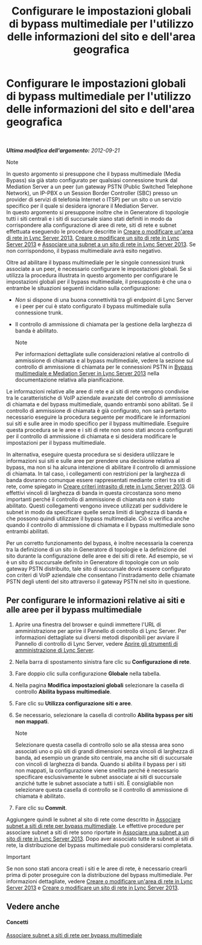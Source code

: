 ﻿---
title: Configurare le impostazioni globali di bypass multimediale per l'utilizzo delle informazioni del sito e dell'area geografica
TOCTitle: Configurare le impostazioni globali di bypass multimediale per l'utilizzo delle informazioni del sito e dell'area geografica
ms:assetid: 0a21cdf1-f350-49da-b346-70806f256bea
ms:mtpsurl: https://technet.microsoft.com/it-it/library/Gg398150(v=OCS.15)
ms:contentKeyID: 49299623
ms.date: 08/24/2015
mtps_version: v=OCS.15
ms.translationtype: HT
---

# Configurare le impostazioni globali di bypass multimediale per l'utilizzo delle informazioni del sito e dell'area geografica

 

_**Ultima modifica dell'argomento:** 2012-09-21_


> [!NOTE]
> In questo argomento si presuppone che il bypass multimediale (Media Bypass) sia già stato configurato per qualsiasi connessione trunk dal Mediation Server a un peer (un gateway PSTN (Public Switched Telephone Network), un IP-PBX o un Session Border Controller (SBC) presso un provider di servizi di telefonia Internet o ITSP) per un sito o un servizio specifico per il quale si desidera ignorare il Mediation Server.<BR>In questo argomento si presuppone inoltre che in Generatore di topologie tutti i siti centrali e i siti di succursale siano stati definiti in modo da corrispondere alla configurazione di aree di rete, siti di rete e subnet effettuata eseguendo le procedure descritte in <A href="lync-server-2013-create-or-modify-a-network-region.md">Creare o modificare un'area di rete in Lync Server 2013</A>, <A href="lync-server-2013-create-or-modify-a-network-site.md">Creare o modificare un sito di rete in Lync Server 2013</A> e <A href="lync-server-2013-associate-a-subnet-with-a-network-site.md">Associare una subnet a un sito di rete in Lync Server 2013</A>. Se non corrispondono, il bypass multimediale avrà esito negativo.



Oltre ad abilitare il bypass multimediale per le singole connessioni trunk associate a un peer, è necessario configurare le impostazioni globali. Se si utilizza la procedura illustrata in questo argomento per configurare le impostazioni globali per il bypass multimediale, il presupposto è che una o entrambe le situazioni seguenti incidano sulla configurazione:

  - *Non* si dispone di una buona connettività tra gli endpoint di Lync Server e i peer per cui è stato configurato il bypass multimediale sulla connessione trunk.

  - Il controllo di ammissione di chiamata per la gestione della larghezza di banda è abilitato.
    

    > [!NOTE]
    > Per informazioni dettagliate sulle considerazioni relative al controllo di ammissione di chiamata e al bypass multimediale, vedere la sezione sul controllo di ammissione di chiamata per le connessioni PSTN in <A href="lync-server-2013-media-bypass-and-mediation-server.md">Bypass multimediale e Mediation Server in Lync Server 2013</A> nella documentazione relativa alla pianificazione.



Le informazioni relative alle aree di rete e ai siti di rete vengono condivise tra le caratteristiche di VoIP aziendale avanzate del controllo di ammissione di chiamata e del bypass multimediale, quando entrambi sono abilitati. Se il controllo di ammissione di chiamata è già configurato, non sarà pertanto necessario eseguire la procedura seguente per modificare le informazioni sui siti e sulle aree in modo specifico per il bypass multimediale. Eseguire questa procedura se le aree e i siti di rete non sono stati ancora configurati per il controllo di ammissione di chiamata e si desidera modificare le impostazioni per il bypass multimediale.

In alternativa, eseguire questa procedura se si desidera utilizzare le informazioni sui siti e sulle aree per prendere una decisione relativa al bypass, ma non si ha alcuna intenzione di abilitare il controllo di ammissione di chiamata. In tal caso, i collegamenti con restrizioni per la larghezza di banda dovranno comunque essere rappresentati mediante criteri tra siti di rete, come spiegato in [Creare criteri intrasito di rete in Lync Server 2013](lync-server-2013-create-network-intersite-policies.md). Gli effettivi vincoli di larghezza di banda in questa circostanza sono meno importanti perché il controllo di ammissione di chiamata non è stato abilitato. Questi collegamenti vengono invece utilizzati per suddividere le subnet in modo da specificare quelle senza limiti di larghezza di banda e che possono quindi utilizzare il bypass multimediale. Ciò si verifica anche quando il controllo di ammissione di chiamata e il bypass multimediale sono entrambi abilitati.

Per un corretto funzionamento del bypass, è inoltre necessaria la coerenza tra la definizione di un sito in Generatore di topologie e la definizione del sito durante la configurazione delle aree e dei siti di rete. Ad esempio, se vi è un sito di succursale definito in Generatore di topologie con un solo gateway PSTN distribuito, tale sito di succursale dovrà essere configurato con criteri di VoIP aziendale che consentano l'instradamento delle chiamate PSTN degli utenti del sito attraverso il gateway PSTN nel sito in questione.

## Per configurare le informazioni relative ai siti e alle aree per il bypass multimediale

1.  Aprire una finestra del browser e quindi immettere l'URL di amministrazione per aprire il Pannello di controllo di Lync Server. Per informazioni dettagliate sui diversi metodi disponibili per avviare il Pannello di controllo di Lync Server, vedere [Aprire gli strumenti di amministrazione di Lync Server](lync-server-2013-open-lync-server-administrative-tools.md).

2.  Nella barra di spostamento sinistra fare clic su **Configurazione di rete**.

3.  Fare doppio clic sulla configurazione **Globale** nella tabella.

4.  Nella pagina **Modifica impostazioni globali** selezionare la casella di controllo **Abilita bypass multimediale**.

5.  Fare clic su **Utilizza configurazione siti e aree**.

6.  Se necessario, selezionare la casella di controllo **Abilita bypass per siti non mappati**.
    

    > [!NOTE]
    > Selezionare questa casella di controllo solo se alla stessa area sono associati uno o più siti di grandi dimensioni senza vincoli di larghezza di banda, ad esempio un grande sito centrale, ma anche siti di succursale con vincoli di larghezza di banda. Quando si abilita il bypass per i siti non mappati, la configurazione viene snellita perché è necessario specificare esclusivamente le subnet associate ai siti di succursale anziché tutte le subnet associate a tutti i siti. È consigliabile non selezionare questa casella di controllo se il controllo di ammissione di chiamata è abilitato.



7.  Fare clic su **Commit**.

Aggiungere quindi le subnet al sito di rete come descritto in [Associare subnet a siti di rete per bypass multimediale](lync-server-2013-associate-subnets-with-network-sites-for-media-bypass.md). Le effettive procedure per associare subnet a siti di rete sono riportate in [Associare una subnet a un sito di rete in Lync Server 2013](lync-server-2013-associate-a-subnet-with-a-network-site.md). Dopo aver associato tutte le subnet ai siti di rete, la distribuzione del bypass multimediale può considerarsi completata.

> [!IMPORTANT]  
> Se non sono stati ancora creati i siti e le aree di rete, è necessario crearli prima di poter proseguire con la distribuzione del bypass multimediale. Per informazioni dettagliate, vedere <a href="lync-server-2013-create-or-modify-a-network-region.md">Creare o modificare un'area di rete in Lync Server 2013</a> e <a href="lync-server-2013-create-or-modify-a-network-site.md">Creare o modificare un sito di rete in Lync Server 2013</a>.

## Vedere anche

#### Concetti

[Associare subnet a siti di rete per bypass multimediale](lync-server-2013-associate-subnets-with-network-sites-for-media-bypass.md)


